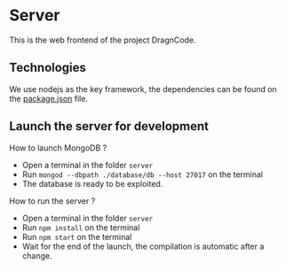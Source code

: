 Server
============
This is the web frontend of the project DragnCode.

Technologies
-----------------------------
We use nodejs as the key framework, the dependencies can be found on the [package.json](package.json) file.  

Launch the server for development
------------------------------
How to launch MongoDB ?

- Open a terminal in the folder ```server```
- Run ````mongod --dbpath ./database/db --host 27017```` on the terminal
- The database is ready to be exploited.


How to run the server ?

- Open a terminal in the folder ```server```
- Run ````npm install```` on the terminal
- Run ````npm start```` on the terminal
- Wait for the end of the launch, the compilation is automatic after a change.